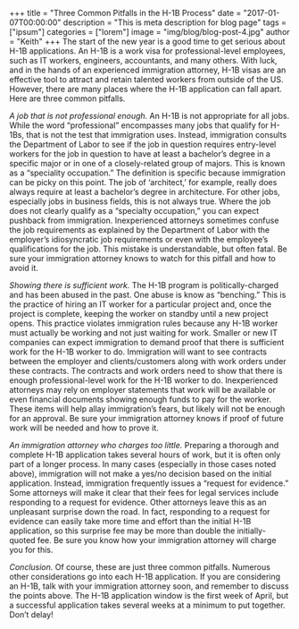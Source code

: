 +++
title = "Three Common Pitfalls in the H-1B Process"
date = "2017-01-07T00:00:00"
description = "This is meta description for blog page"
tags = ["ipsum"]
categories = ["lorem"]
image = "img/blog/blog-post-4.jpg"
author = "Keith"
+++
The start of the new year is a good time to get serious about H-1B applications. An H-1B is a work visa for professional-level employees, such as IT workers, engineers, accountants, and many others. With luck, and in the hands of an experienced immigration attorney, H-1B visas are an effective tool to attract and retain talented workers from outside of the US. However, there are many places where the H-1B application can fall apart. Here are three common pitfalls.

_A job that is not professional enough._ An H-1B is not appropriate for all jobs. While the word “professional” encompasses many jobs that qualify for H-1Bs, that is not the test that immigration uses. Instead, immigration consults the Department of Labor to see if the job in question requires entry-level workers for the job in question to have at least a bachelor’s degree in a specific major or in one of a closely-related group of majors. This is known as a “speciality occupation.” The definition is specific because immigration can be picky on this point. The job of ‘architect,’ for example, really does always require at least a bachelor’s degree in architecture. For other jobs, especially jobs in business fields, this is not always true. Where the job does not clearly qualify as a “specialty occupation,” you can expect pushback from immigration. Inexperienced attorneys sometimes confuse the job requirements as explained by the Department of Labor with the employer’s idiosyncratic job requirements or even with the employee’s qualifications for the job. This mistake is understandable, but often fatal. Be sure your immigration attorney knows to watch for this pitfall and how to avoid it.

_Showing there is sufficient work._ The H-1B program is politically-charged and has been abused in the past. One abuse is know as “benching.” This is the practice of hiring an IT worker for a particular project and, once the project is complete, keeping the worker on standby until a new project opens. This practice violates immigration rules because any H-1B worker must actually be working and not just waiting for work. Smaller or new IT companies can expect immigration to demand proof that there is sufficient work for the H-1B worker to do. Immigration will want to see contracts between the employer and clients/customers along with work orders under these contracts. The contracts and work orders need to show that there is enough professional-level work for the H-1B worker to do. Inexperienced attorneys may rely on employer statements that work will be available or even financial documents showing enough funds to pay for the worker. These items will help allay immigration’s fears, but likely will not be enough for an approval. Be sure your immigration attorney knows if proof of future work will be needed and how to prove it.

_An immigration attorney who charges too little._ Preparing a thorough and complete H-1B application takes several hours of work, but it is often only part of a longer process. In many cases (especially in those cases noted above), immigration will not make a yes/no decision based on the initial application. Instead, immigration frequently issues a “request for evidence.” Some attorneys will make it clear that their fees for legal services include responding to a request for evidence. Other attorneys leave this as an unpleasant surprise down the road. In fact, responding to a request for evidence can easily take more time and effort than the initial H-1B application, so this surprise fee may be more than double the initially-quoted fee. Be sure you know how your immigration attorney will charge you for this.

_Conclusion._ Of course, these are just three common pitfalls. Numerous other considerations go into each H-1B application. If you are considering an H-1B, talk with your immigration attorney soon, and remember to discuss the points above. The H-1B application window is the first week of April, but a successful application takes several weeks at a minimum to put together. Don’t delay!
